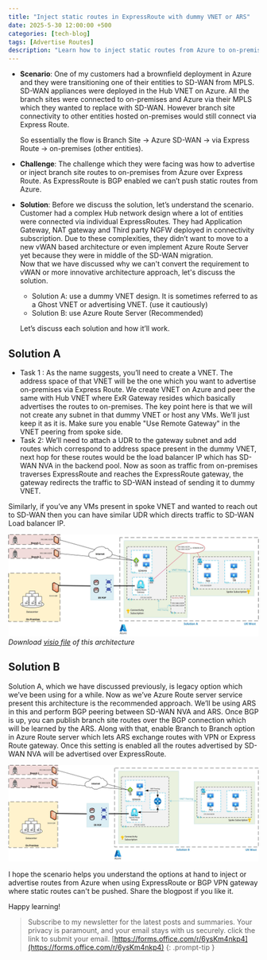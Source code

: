 ```yaml
---
title: "Inject static routes in ExpressRoute with dummy VNET or ARS"
date: 2025-5-30 12:00:00 +500
categories: [tech-blog]
tags: [Advertise Routes]
description: "Learn how to inject static routes from Azure to on-premises via ExpressRoute using the dummy VNET approach with UDR and NVA integration techniques"
---
```


* **Scenario**:
One of my customers had a brownfield deployment in Azure and they were transitioning one of their entities to SD-WAN from MPLS. SD-WAN appliances were deployed in the Hub VNET on Azure. All the branch sites were connected to on-premises and Azure via their MPLS which they wanted to replace with SD-WAN.
However branch site connectivity to other entities hosted on-premises would still connect via Express Route.

    So essentially the flow is Branch Site -> Azure SD-WAN -> via Express Route -> on-premises (other entities). 

* **Challenge**:
The challenge which they were facing was how to advertise or inject branch site routes to on-premises from Azure over Express Route. As ExpressRoute is BGP enabled we can’t push static routes from Azure.

* **Solution**:
Before we discuss the solution, let’s understand the scenario. Customer had a complex Hub network design where a lot of entities were connected via individual ExpressRoutes. They had Application Gateway, NAT gateway and Third party NGFW deployed in connectivity subscription. Due to these complexities, they didn’t want to move to a new vWAN based architecture or even implement Azure Route Server yet because they were in middle of the SD-WAN migration.\
Now that we have discussed why we can't convert the requirement to vWAN or more innovative architecture approach, let's discuss the solution.

    * Solution A: use a dummy VNET design. It is sometimes referred to as a Ghost VNET or advertising VNET. (use it cautiously)
    * Solution B: use Azure Route Server (Recommended)

    Let’s discuss each solution and how it’ll work.

## Solution A
* Task 1 : As the name suggests, you’ll need to create a VNET. The address space of that VNET will be the one which you want to advertise on-premises via Express Route. We create VNET on Azure and peer the same with Hub VNET where ExR Gateway resides which basically advertises the routes to on-premises. The key point here is that we will not create any subnet in that dummy VNET or host any VMs. We’ll just keep it as it is. Make sure you enable "Use Remote Gateway" in the VNET peering from spoke side.
* Task 2: We’ll need to attach a UDR to the gateway subnet and add routes which correspond to address space present in the dummy VNET, next hop for these routes would be the load balancer IP which has SD-WAN NVA in the backend pool. Now as soon as traffic from on-premises traverses ExpressRoute and reaches the ExpressRoute gateway, the gateway redirects the traffic to SD-WAN instead of sending it to dummy VNET.

Similarly, if you’ve any VMs present in spoke VNET and wanted to reach out to SD-WAN then you can have similar UDR which directs traffic to SD-WAN Load balancer IP.

![Azure architecture diagram showing dummy vnet to inject routes into the VNET](https://raw.githubusercontent.com/qureshiaquib/qureshiaquib.github.io/main/assets/30052025/inject-static-routes-dummy-vnet.jpg)_Download [visio file](https://github.com/qureshiaquib/qureshiaquib.github.io/raw/main/assets/30052025/inject-static-routes.vsdx) of this architecture_

## Solution B
Solution A, which we have discussed previously, is legacy option which we’ve been using for a while. Now as we’ve Azure Route server service present this architecture is the recommended approach. We’ll be using ARS in this and perform BGP peering between SD-WAN NVA and ARS. Once BGP is up, you can publish branch site routes over the BGP connection which will be learned by the ARS. Along with that, enable Branch to Branch option in Azure Route server which lets ARS exchange routes with VPN or Express Route gateway. Once this setting is enabled all the routes advertised by SD-WAN NVA will be advertised over ExpressRoute.

![Azure architecture diagram showing ARS connected with NVA](https://raw.githubusercontent.com/qureshiaquib/qureshiaquib.github.io/main/assets/30052025/inject-static-routes-ars.jpg)

I hope the scenario helps you understand the options at hand to inject or advertise routes from Azure when using ExpressRoute or BGP VPN gateway where static routes can't be pushed. Share the blogpost if you like it.

Happy learning!

>Subscribe to my newsletter for the latest posts and summaries. Your privacy is paramount, and your email stays with us securely.
click the link to submit your email.
[https://forms.office.com/r/6ysKm4nkp4](https://forms.office.com/r/6ysKm4nkp4)
{: .prompt-tip }